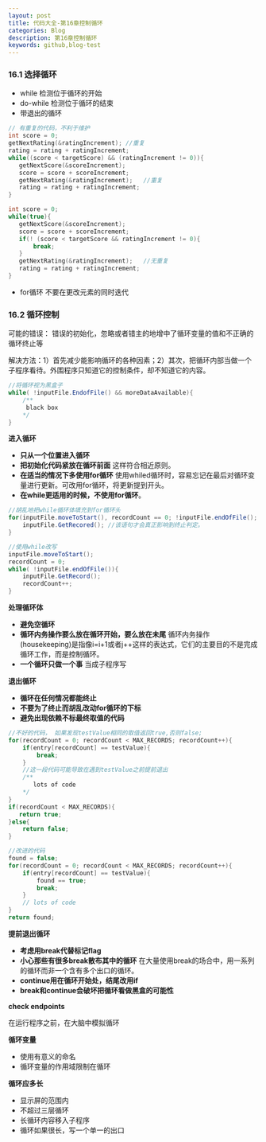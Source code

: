 ```yaml
---
layout: post
title: 代码大全-第16章控制循环
categories: Blog
description: 第16章控制循环
keywords: github,blog-test
---
```


### 16.1 选择循环

+ while 检测位于循环的开始
+ do-while 检测位于循环的结束
+ 带退出的循环 

```c++
// 有重复的代码，不利于维护
int score = 0;
getNextRating(&ratingIncrement); //重复
rating = rating + ratingIncrement;
while((score < targetScore) && (ratingIncrement != 0)){
   getNextScore(&scoreIncrement);
   score = score + scoreIncrement;
   getNextRating(&ratingIncrement);   //重复
   rating = rating + ratingIncrement;  
}

int score = 0;
while(true){
   getNextScore(&scoreIncrement);
   score = score + scoreIncrement;
   if(! (score < targetScore && ratingIncrement != 0){
       break;
   }
   getNextRating(&ratingIncrement);   //无重复
   rating = rating + ratingIncrement;  
}
```



+ for循环 不要在更改元素的同时迭代

### 16.2 循环控制

可能的错误： 错误的初始化，忽略或者错主的地增中了循环变量的值和不正确的循环终止等

解决方法：1）首先减少能影响循环的各种因素；2）其次，把循环内部当做一个子程序看待。外围程序只知道它的控制条件，却不知道它的内容。

```java
//将循环视为黑盒子
while( !inputFile.EndofFile() && moreDataAvailable){
    /**
     black box
    */
}
```



**进入循环**

+ **只从一个位置进入循环**
+ **把初始化代码紧放在循环前面** 这样符合相近原则。
+ **在适当的情况下多使用for循环**  使用whiled循环时，容易忘记在最后对循环变量进行更新。可改用for循环，将更新提到开头。
+ **在while更适用的时候，不使用for循环**。

```java
//胡乱地把while循环体填充到for循环头
for(inputFile.moveToStart(), recordCount == 0; !inputFile.endOfFile(); recordCount++){
    inputFile.GetRecored(); //该语句才会真正影响到终止判定。
}

//使用while改写
inputFile.moveToStart();
recordCount = 0;
while( !inputFile.endOfFile()){
    inputFile.GetRecord();
    recordCount++;
}
```

**处理循环体**

+ **避免空循环**
+ **循环内务操作要么放在循环开始，要么放在未尾**  循环内务操作(housekeeping)是指像i=i+1或者j++这样的表达式，它们的主要目的不是完成循环工作，而是控制循环。
+ **一个循环只做一个事** 当成子程序写

**退出循环**

+ **循环在任何情况都能终止**
+ **不要为了终止而胡乱改动for循环的下标**
+ **避免出现依赖不标最终取值的代码**

```java
//不好的代码， 如果发现testValue相同的取值返回true,否则false;
for(recordCount = 0; recordCount < MAX_RECORDS; recordCount++){
    if(entry[recordCount] == testValue){
        break;
    }
    //这一段代码可能导致在遇到testValue之前提前退出
    /**
       lots of code
    */
}
if(recordCount < MAX_RECORDS){
   return true;
}else{
    return false;
}

//改进的代码
found = false;
for(recordCount = 0; recordCount < MAX_RECORDS; recordCount++){
    if(entry[recordCount] == testValue){
        found == true;
        break;
    }
    // lots of code
}
return found;
```

**提前退出循环**

+ **考虑用break代替标记flag**
+ **小心那些有很多break散布其中的循环** 在大量使用break的场合中，用一系列的循环而非一个含有多个出口的循环。
+ **continue用在循环开始处，结尾改用if**
+ **break和continue会破坏把循环看做黑盒的可能性**

**check endpoints**

在运行程序之前，在大脑中模拟循环

**循环变量**

+ 使用有意义的命名
+ 循环变量的作用域限制在循环

**循环应多长**

+ 显示屏的范围内
+ 不超过三层循环
+ 长循环内容移入子程序
+ 循环如果很长，写一个单一的出口

